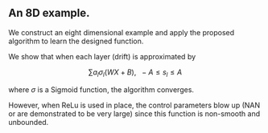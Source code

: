 ## An 8D example.
We construct an eight dimensional example and apply the proposed algorithm to learn the designed function. 

We show that when each layer (drift) is approximated by

$$
   \sum a_l \sigma_l( W X +B) , \ \ -A \leq s_l \leq A
   $$

where $\sigma$ is a Sigmoid function, the algorithm converges. 

However, when ReLu is used in place, the control parameters blow up (NAN or are demonstrated to be very large) since this function is non-smooth and unbounded. 
